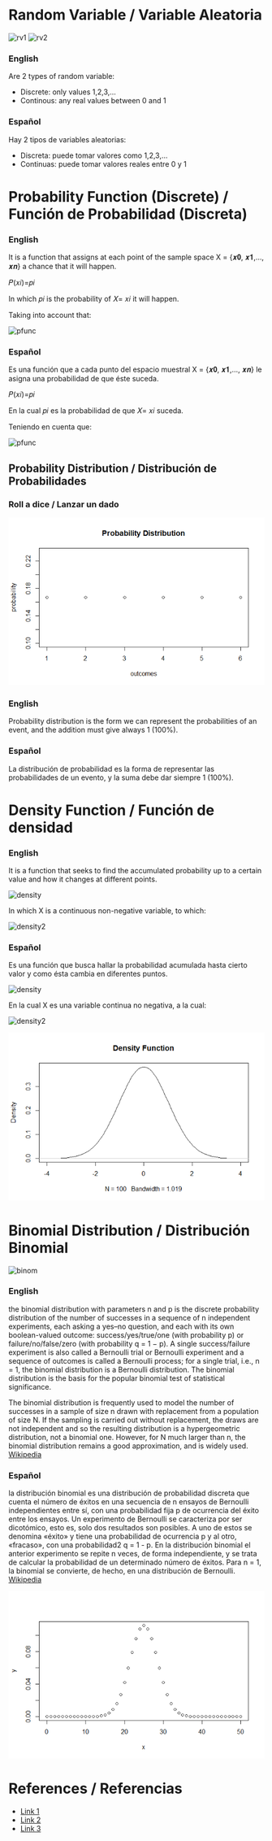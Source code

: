 # Random Variable / Variable Aleatoria

![rv1](https://upload.wikimedia.org/wikipedia/commons/thumb/c/c4/Random_Variable_as_a_Function-en.svg/1200px-Random_Variable_as_a_Function-en.svg.png)
![rv2](https://www.mathsisfun.com/data/images/random-variable-1.svg)

### English
Are 2 types of random variable:
- Discrete: only values 1,2,3,...
- Continous: any real values between 0 and 1

### Español
Hay 2 tipos de variables aleatorias:
- Discreta: puede tomar valores como 1,2,3,...
- Continuas: puede tomar valores reales entre 0 y 1

# Probability Function (Discrete) / Función de Probabilidad (Discreta)

### English

It is a function that assigns at each point of the sample space X = {𝒙𝟎, 𝒙𝟏,…, 𝒙𝒏} a chance that it will happen.

𝑃(𝑥𝑖)=𝑝𝑖

In which 𝑝𝑖 is the probability of 𝑋= 𝑥𝑖 it will happen.

Taking into account that:

![pfunc](https://wikimedia.org/api/rest_v1/media/math/render/svg/0e348c109ba127fc624e3e750fc03f4dee89048b)

### Español

Es una función que a cada punto del espacio muestral X = {𝒙𝟎, 𝒙𝟏,…, 𝒙𝒏} le asigna una probabilidad de que éste suceda.

𝑃(𝑥𝑖)=𝑝𝑖

En la cual 𝑝𝑖 es la probabilidad de que 𝑋= 𝑥𝑖 suceda.

Teniendo en cuenta que:

![pfunc](https://wikimedia.org/api/rest_v1/media/math/render/svg/0e348c109ba127fc624e3e750fc03f4dee89048b)

## Probability Distribution / Distribución de Probabilidades

### Roll a dice / Lanzar un dado
![distribution](src/Distribution.png)

### English

Probability distribution is the form we can represent the probabilities of an event, and the addition must give always 1 (100%).

### Español 

La distribución de probabilidad es la forma de representar las probabilidades de un evento, y la suma debe dar siempre 1 (100%).

# Density Function / Función de densidad

### English

It is a function that seeks to find the accumulated probability up to a certain value and how it changes at different points.

![density](https://wikimedia.org/api/rest_v1/media/math/render/svg/b88a30fa1292a22a753983e36882576f604e1314)

In which X is a continuous non-negative variable, to which:

![density2](https://wikimedia.org/api/rest_v1/media/math/render/svg/7d7da5c706793719911814ea9881bcdaaeed014d)


### Español

Es una función que busca hallar la probabilidad acumulada hasta cierto valor y como ésta cambia en diferentes puntos.

![density](https://wikimedia.org/api/rest_v1/media/math/render/svg/b88a30fa1292a22a753983e36882576f604e1314)

En la cual X es una variable continua no negativa, a la cual:

![density2](https://wikimedia.org/api/rest_v1/media/math/render/svg/7d7da5c706793719911814ea9881bcdaaeed014d)


![desity3](src/Density.png)


# Binomial Distribution / Distribución Binomial

![binom](https://www.onlinemathlearning.com/image-files/xbinomial-distribution-formula.png.pagespeed.ic.82Np1Wmmm6.png)

### English
the binomial distribution with parameters n and p is the discrete probability distribution of the number of successes in a sequence of n independent experiments, each asking a yes–no question, and each with its own boolean-valued outcome: success/yes/true/one (with probability p) or failure/no/false/zero (with probability q = 1 − p). A single success/failure experiment is also called a Bernoulli trial or Bernoulli experiment and a sequence of outcomes is called a Bernoulli process; for a single trial, i.e., n = 1, the binomial distribution is a Bernoulli distribution. The binomial distribution is the basis for the popular binomial test of statistical significance.

The binomial distribution is frequently used to model the number of successes in a sample of size n drawn with replacement from a population of size N. If the sampling is carried out without replacement, the draws are not independent and so the resulting distribution is a hypergeometric distribution, not a binomial one. However, for N much larger than n, the binomial distribution remains a good approximation, and is widely used. [Wikipedia](https://en.wikipedia.org/wiki/Binomial_distribution)

### Español
la distribución binomial es una distribución de probabilidad discreta que cuenta el número de éxitos en una secuencia de n ensayos de Bernoulli independientes entre sí, con una probabilidad fija p de ocurrencia del éxito entre los ensayos. Un experimento de Bernoulli se caracteriza por ser dicotómico, esto es, solo dos resultados son posibles. A uno de estos se denomina «éxito» y tiene una probabilidad de ocurrencia p y al otro, «fracaso», con una probabilidad2​ q = 1 - p. En la distribución binomial el anterior experimento se repite n veces, de forma independiente, y se trata de calcular la probabilidad de un determinado número de éxitos. Para n = 1, la binomial se convierte, de hecho, en una distribución de Bernoulli. [Wikipedia](https://es.wikipedia.org/wiki/Distribuci%C3%B3n_binomial)


![binom2](src/binom.png)

# References / Referencias
- [Link 1](https://rpubs.com/jcross/discreteRV)
- [Link 2](https://www.econometrics-with-r.org/2-1-random-variables-and-probability-distributions.html)
- [Link 3](https://www.rdocumentation.org/packages/stats/versions/3.6.1/topics/density)